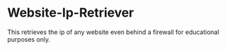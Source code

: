 # Website-Ip-Retriever
This retrieves the ip of any website even behind a firewall for educational purposes only.
